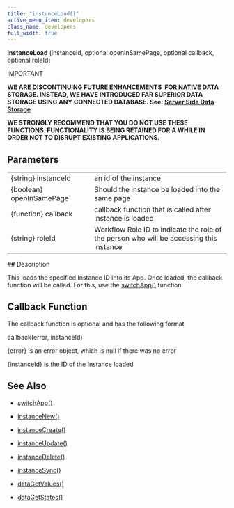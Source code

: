 ```yaml
---
title: "instanceLoad()"
active_menu_item: developers
class_name: developers
full_width: true
---
```



**instanceLoad** (instanceId, optional openInSamePage, optional callback, optional roleId)

IMPORTANT

**WE ARE DISCONTINUING FUTURE ENHANCEMENTS  FOR NATIVE DATA STORAGE. INSTEAD, WE HAVE INTRODUCED FAR SUPERIOR DATA STORAGE USING ANY CONNECTED DATABASE. See: [Server Side Data Storage](../../../data-storage/server-side-data-storage/)**

**WE STRONGLY RECOMMEND THAT YOU DO NOT USE THESE FUNCTIONS. FUNCTIONALITY IS BEING RETAINED FOR A WHILE IN ORDER NOT TO DISRUPT EXISTING APPLICATIONS.**

## Parameters

<table>
<tr>
<td width="198">
{string} instanceId

</td>
<td width="8">
</td>
<td width="674">
an id of the instance

</td>
</tr>
<tr>
<td width="198">
{boolean} openInSamePage

</td>
<td width="8">
</td>
<td width="674">
Should the instance be loaded into the same page

</td>
</tr>
<tr>
<td width="198">
{function} callback

</td>
<td width="8">
</td>
<td width="674">
callback function that is called after instance is loaded

</td>
</tr>
<tr>
<td width="198">
{string} roleId

</td>
<td width="8">
</td>
<td width="674">
Workflow Role ID to indicate the role of the person who will be accessing this instance

</td>
</tr>
</table>
## Description

This loads the specified Instance ID into its App. Once loaded, the callback function will be called. For this, use the [switchApp()](../app-functions/switchapp) function.

## Callback Function

The callback function is optional and has the following format

callback(error, instanceId)

{error} is an error object, which is null if there was no error

{instanceId} is the ID of the Instance loaded

## See Also

 - [switchApp()](../app-functions/switchapp)

 - [instanceNew()](instancenew)

 - [instanceCreate()](instancecreate)

 - [instanceUpdate()](instancesave)

 - [instanceDelete()](instancedelete)

 - [instanceSync()](instancesync)

 - [dataGetValues()](../widget-data-state-manipulation/datagetvalues)

 - [dataGetStates()](../widget-data-state-manipulation/datagetstates)

